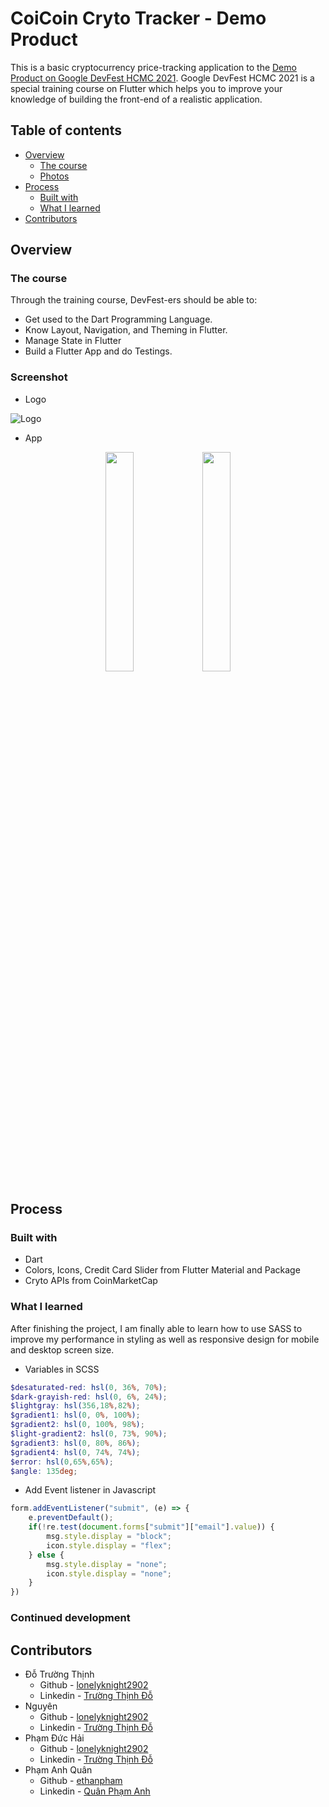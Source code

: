 # CoiCoin Cryto Tracker - Demo Product

This is a basic cryptocurrency price-tracking application to the [Demo Product on Google DevFest HCMC 2021](https://devfesthcm.com/). Google DevFest HCMC 2021 is a special training course on Flutter which helps you to improve your knowledge of building the front-end of a realistic application.

## Table of contents

- [Overview](#overview)
  - [The course](#the-course)
  - [Photos](#photos)
- [Process](#process)
  - [Built with](#built-with)
  - [What I learned](#what-i-learned)
- [Contributors](#contributors)

## Overview

### The course

Through the training course, DevFest-ers should be able to:

- Get used to the Dart Programming Language.
- Know Layout, Navigation, and Theming in Flutter.
- Manage State in Flutter
- Build a Flutter App and do Testings.

### Screenshot

- Logo

![Logo](./screenshots/desktop.png)

- App

<p align="center">
  <img width="30%" src="./screenshots/mobile.png">
  <img width="30%" src="./screenshots/mobile-error.png">
</p>

## Process

### Built with

- Dart
- Colors, Icons, Credit Card Slider from Flutter Material and Package
- Cryto APIs from CoinMarketCap

### What I learned

After finishing the project, I am finally able to learn how to use SASS to improve my performance in styling as well as responsive design for mobile and desktop screen size.

- Variables in SCSS
```scss
$desaturated-red: hsl(0, 36%, 70%);
$dark-grayish-red: hsl(0, 6%, 24%);
$lightgray: hsl(356,18%,82%);
$gradient1: hsl(0, 0%, 100%);
$gradient2: hsl(0, 100%, 98%);
$light-gradient2: hsl(0, 73%, 90%);
$gradient3: hsl(0, 80%, 86%);
$gradient4: hsl(0, 74%, 74%);
$error: hsl(0,65%,65%);
$angle: 135deg;
```
- Add Event listener in Javascript
```js
form.addEventListener("submit", (e) => {
    e.preventDefault();
    if(!re.test(document.forms["submit"]["email"].value)) {
        msg.style.display = "block";
        icon.style.display = "flex";
    } else {
        msg.style.display = "none";
        icon.style.display = "none";
    }
})
```

### Continued development

## Contributors

- Đỗ Trường Thịnh
   - Github - [lonelyknight2902](https://github.com/lonelyknight2902)
   - Linkedin - [Trường Thịnh Đỗ](www.linkedin.com/in/trường-thịnh-đỗ-418616209)
- Nguyên
   - Github - [lonelyknight2902](https://github.com/lonelyknight2902)
   - Linkedin - [Trường Thịnh Đỗ](www.linkedin.com/in/trường-thịnh-đỗ-418616209)
- Phạm Đức Hải
   - Github - [lonelyknight2902](https://github.com/lonelyknight2902)
   - Linkedin - [Trường Thịnh Đỗ](www.linkedin.com/in/trường-thịnh-đỗ-418616209)
- Phạm Anh Quân
   - Github - [ethanpham](https://github.com/ethanpham)
   - Linkedin - [Quân Phạm Anh](https://www.linkedin.com/in/qu%C3%A2n-ph%E1%BA%A1m-anh-a54464217/)
  
